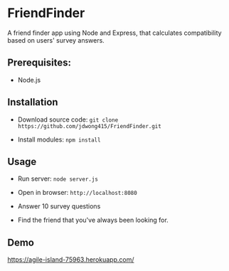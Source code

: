 # FriendFinder

A friend finder app using Node and Express, that calculates compatibility based on users' survey answers.

## Prerequisites:
* Node.js

## Installation

* Download source code: `git clone https://github.com/jdwong415/FriendFinder.git`

* Install modules: `npm install`

## Usage

* Run server: `node server.js`

* Open in browser: `http://localhost:8080`

* Answer 10 survey questions 

* Find the friend that you've always been looking for.

## Demo
https://agile-island-75963.herokuapp.com/